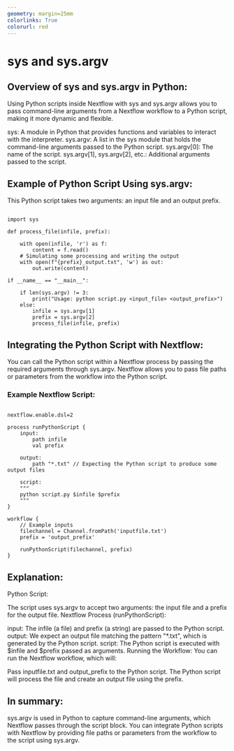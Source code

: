 ```yaml
---
geometry: margin=25mm
colorlinks: True
colorurl: red
---
```


# sys and sys.argv 


## Overview of sys and sys.argv in Python:

Using Python scripts inside Nextflow with sys and sys.argv allows you to pass command-line arguments from a Nextflow workflow to a Python script, making it more dynamic and flexible.

sys: A module in Python that provides functions and variables to interact with the interpreter.
sys.argv: A list in the sys module that holds the command-line arguments passed to the Python script.
sys.argv[0]: The name of the script.
sys.argv[1], sys.argv[2], etc.: Additional arguments passed to the script.


## Example of Python Script Using sys.argv:

This Python script takes two arguments: an input file and an output prefix.

```

import sys

def process_file(infile, prefix):

    with open(infile, 'r') as f:
        content = f.read()
    # Simulating some processing and writing the output
    with open(f"{prefix}_output.txt", 'w') as out:
        out.write(content)

if __name__ == "__main__":

    if len(sys.argv) != 3:
        print("Usage: python script.py <input_file> <output_prefix>")
    else:
        infile = sys.argv[1]
        prefix = sys.argv[2]
        process_file(infile, prefix)

```
		
## Integrating the Python Script with Nextflow:


You can call the Python script within a Nextflow process by passing the required arguments through sys.argv. Nextflow allows you to pass file paths or parameters from the workflow into the Python script.

### Example Nextflow Script:

```

nextflow.enable.dsl=2

process runPythonScript {
    input:
        path infile
        val prefix

    output:
        path "*.txt" // Expecting the Python script to produce some output files

    script:
    """
    python script.py $infile $prefix
    """
}

workflow {
    // Example inputs
    filechannel = Channel.fromPath('inputfile.txt')
    prefix = 'output_prefix'

    runPythonScript(filechannel, prefix)
}
```

## Explanation:

Python Script:

The script uses sys.argv to accept two arguments: the input file and a prefix for the output file.
Nextflow Process (runPythonScript):

input: The infile (a file) and prefix (a string) are passed to the Python script.
output: We expect an output file matching the pattern "*.txt", which is generated by the Python script.
script: The Python script is executed with $infile and $prefix passed as arguments.
Running the Workflow:
You can run the Nextflow workflow, which will:

Pass inputfile.txt and output_prefix to the Python script.
The Python script will process the file and create an output file using the prefix.

## In summary:

sys.argv is used in Python to capture command-line arguments, which Nextflow passes through the script block.
You can integrate Python scripts with Nextflow by providing file paths or parameters from the workflow to the script using sys.argv.